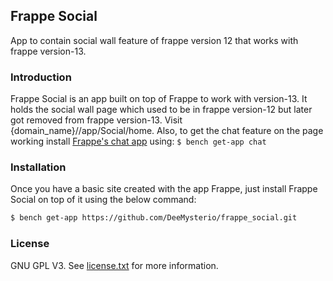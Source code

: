 ## Frappe Social

App to contain social wall feature of frappe version 12 that works with frappe version-13.

### Introduction

Frappe Social is an app built on top of Frappe to work with version-13. It holds the social wall page which used to be in frappe version-12 but later got removed from frappe version-13.
Visit {domain_name}//app/Social/home. Also, to get the chat feature on the page working install [Frappe's chat app](https://github.com/frappe/chat) using: ```$ bench get-app chat```

### Installation

Once you have a basic site created with the app Frappe, just install Frappe Social on top of it using the below command:
```sh
$ bench get-app https://github.com/DeeMysterio/frappe_social.git
```

### License

GNU GPL V3. See [license.txt](https://github.com/DeeMysterio/frappe_social/blob/master/license.txt) for more information.